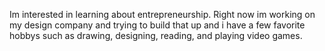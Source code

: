 
 Im interested in learning about entrepreneurship. Right now im working on my design company and trying to build that up and i have a few favorite hobbys such as drawing, designing, reading, and playing video games. 
